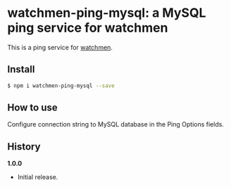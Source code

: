 # watchmen-ping-mysql: a MySQL ping service for watchmen

This is a ping service for [watchmen](https://github.com/iloire/WatchMen).

## Install

```sh
$ npm i watchmen-ping-mysql --save
```
## How to use
Configure connection string to MySQL database in the Ping Options fields.

## History

**1.0.0**

- Initial release.
